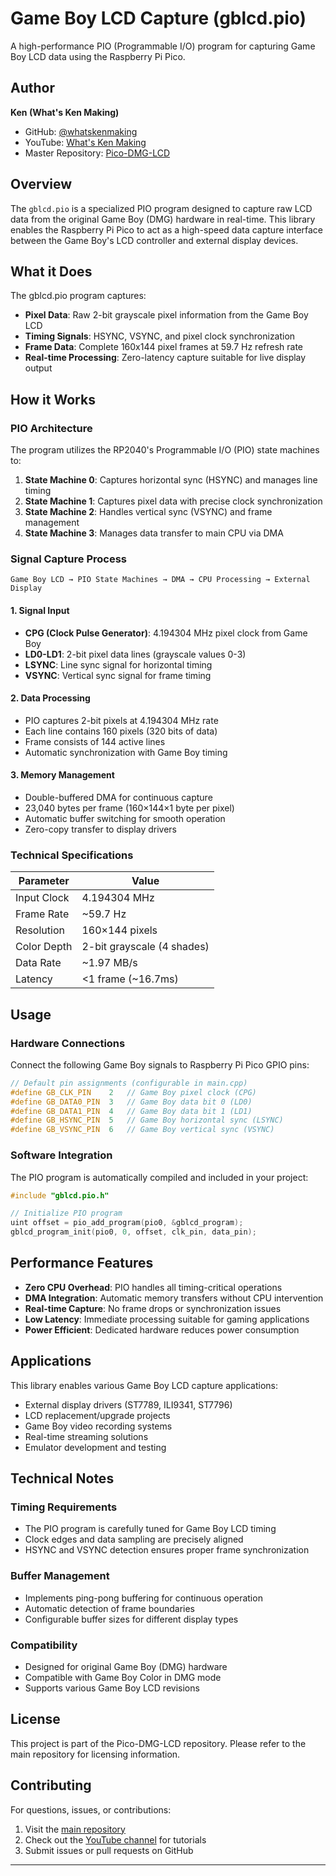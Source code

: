 # Game Boy LCD Capture (gblcd.pio)

A high-performance PIO (Programmable I/O) program for capturing Game Boy LCD data using the Raspberry Pi Pico.

## Author

**Ken (What's Ken Making)**
- GitHub: [@whatskenmaking](https://github.com/whatskenmaking)
- YouTube: [What's Ken Making](https://www.youtube.com/@whatskenmaking)
- Master Repository: [Pico-DMG-LCD](https://github.com/whatskenmaking/Pico-DMG-LCD)

## Overview

The `gblcd.pio` is a specialized PIO program designed to capture raw LCD data from the original Game Boy (DMG) hardware in real-time. This library enables the Raspberry Pi Pico to act as a high-speed data capture interface between the Game Boy's LCD controller and external display devices.

## What it Does

The gblcd.pio program captures:
- **Pixel Data**: Raw 2-bit grayscale pixel information from the Game Boy LCD
- **Timing Signals**: HSYNC, VSYNC, and pixel clock synchronization
- **Frame Data**: Complete 160x144 pixel frames at 59.7 Hz refresh rate
- **Real-time Processing**: Zero-latency capture suitable for live display output

## How it Works

### PIO Architecture
The program utilizes the RP2040's Programmable I/O (PIO) state machines to:

1. **State Machine 0**: Captures horizontal sync (HSYNC) and manages line timing
2. **State Machine 1**: Captures pixel data with precise clock synchronization  
3. **State Machine 2**: Handles vertical sync (VSYNC) and frame management
4. **State Machine 3**: Manages data transfer to main CPU via DMA

### Signal Capture Process

```
Game Boy LCD → PIO State Machines → DMA → CPU Processing → External Display
```

#### 1. Signal Input
- **CPG (Clock Pulse Generator)**: 4.194304 MHz pixel clock from Game Boy
- **LD0-LD1**: 2-bit pixel data lines (grayscale values 0-3)
- **LSYNC**: Line sync signal for horizontal timing
- **VSYNC**: Vertical sync signal for frame timing

#### 2. Data Processing
- PIO captures 2-bit pixels at 4.194304 MHz rate
- Each line contains 160 pixels (320 bits of data)
- Frame consists of 144 active lines
- Automatic synchronization with Game Boy timing

#### 3. Memory Management
- Double-buffered DMA for continuous capture
- 23,040 bytes per frame (160×144×1 byte per pixel)
- Automatic buffer switching for smooth operation
- Zero-copy transfer to display drivers

### Technical Specifications

| Parameter | Value |
|-----------|-------|
| Input Clock | 4.194304 MHz |
| Frame Rate | ~59.7 Hz |
| Resolution | 160×144 pixels |
| Color Depth | 2-bit grayscale (4 shades) |
| Data Rate | ~1.97 MB/s |
| Latency | <1 frame (~16.7ms) |

## Usage

### Hardware Connections
Connect the following Game Boy signals to Raspberry Pi Pico GPIO pins:

```cpp
// Default pin assignments (configurable in main.cpp)
#define GB_CLK_PIN    2   // Game Boy pixel clock (CPG)
#define GB_DATA0_PIN  3   // Game Boy data bit 0 (LD0)  
#define GB_DATA1_PIN  4   // Game Boy data bit 1 (LD1)
#define GB_HSYNC_PIN  5   // Game Boy horizontal sync (LSYNC)
#define GB_VSYNC_PIN  6   // Game Boy vertical sync (VSYNC)
```

### Software Integration

The PIO program is automatically compiled and included in your project:

```cpp
#include "gblcd.pio.h"

// Initialize PIO program
uint offset = pio_add_program(pio0, &gblcd_program);
gblcd_program_init(pio0, 0, offset, clk_pin, data_pin);
```

## Performance Features

- **Zero CPU Overhead**: PIO handles all timing-critical operations
- **DMA Integration**: Automatic memory transfers without CPU intervention
- **Real-time Capture**: No frame drops or synchronization issues
- **Low Latency**: Immediate processing suitable for gaming applications
- **Power Efficient**: Dedicated hardware reduces power consumption

## Applications

This library enables various Game Boy LCD capture applications:
- External display drivers (ST7789, ILI9341, ST7796)
- LCD replacement/upgrade projects
- Game Boy video recording systems
- Real-time streaming solutions
- Emulator development and testing

## Technical Notes

### Timing Requirements
- The PIO program is carefully tuned for Game Boy LCD timing
- Clock edges and data sampling are precisely aligned
- HSYNC and VSYNC detection ensures proper frame synchronization

### Buffer Management
- Implements ping-pong buffering for continuous operation
- Automatic detection of frame boundaries
- Configurable buffer sizes for different display types

### Compatibility
- Designed for original Game Boy (DMG) hardware
- Compatible with Game Boy Color in DMG mode
- Supports various Game Boy LCD revisions

## License

This project is part of the Pico-DMG-LCD repository. Please refer to the main repository for licensing information.

## Contributing

For questions, issues, or contributions:
1. Visit the [main repository](https://github.com/whatskenmaking/Pico-DMG-LCD)
2. Check out the [YouTube channel](https://www.youtube.com/@whatskenmaking) for tutorials
3. Submit issues or pull requests on GitHub

---

